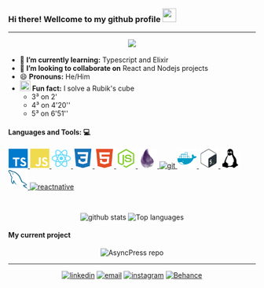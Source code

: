 ### Hi there! Wellcome to my github profile <img src="https://github.com/IncognitaDev/IncognitaDev/blob/master/icons/Hi.gif"  width="28px" height="28px"/>

---
<p align="center"> 
  <img src="https://profile-counter.glitch.me/IncognitaDev/count.svg" />
</p>


- 🌱 **I’m currently learning:** Typescript and Elixir
- 👯 **I’m looking to collaborate on** React and Nodejs projects
- 😄 **Pronouns:** He/Him
- <img src="https://github.com/IncognitaDev/IncognitaDev/blob/master/icons/rubik.png"  width="21px" height="21px"/> **Fun fact:** I solve a Rubik's cube 
  - 3³ on 2' 
  - 4³ on 4'20''
  - 5³ on 6'51''

#### Languages and Tools: :computer:

<p align="left"> 
<a title="TypeScript" href="https://www.typescriptlang.org/" target="_blank">  
  <img src="https://github.com/devicons/devicon/blob/master/icons/typescript/typescript-plain.svg" alt="typescript" width="40" height="40" />
</a> 
<a title="JavaScript" href="https://developer.mozilla.org/en-US/docs/Web/JavaScript" target="_blank"> <img  src="https://github.com/devicons/devicon/blob/master/icons/javascript/javascript-plain.svg" width="40" height="40" alt="javascript"/>
</a>
<a title="React" href="https://reactjs.org/" target="_blank"> 
  <img src="https://github.com/devicons/devicon/blob/master/icons/react/react-original.svg" alt="react" width="40" height="40"/> 
</a>
<a title="CSS3" href="https://www.w3schools.com/css/" target="_blank"> 
  <img src="https://github.com/devicons/devicon/blob/master/icons/css3/css3-plain.svg" alt="css3" width="40" height="40"/> 
</a>
<a title="HTML5" href="https://www.w3.org/html/" target="_blank"> 
 <img src="https://github.com/devicons/devicon/blob/master/icons/html5/html5-plain.svg" alt="html5" width="40" height="40"/> 
</a> 
<a title="Node" href="https://nodejs.org" target="_blank"> 
  <img src="https://github.com/devicons/devicon/blob/master/icons/nodejs/nodejs-original.svg" alt="nodejs" width="40" height="40"/>
</a> 
<a title="Elixir" href="https://elixir-lang.org/" target="_blank"> 
  <img src="https://github.com/devicons/devicon/blob/master/icons/elixir/elixir-original.svg" alt="elixir" width="40" height="40"/> 
</a>
<a title="Git" href="https://git-scm.com/" target="_blank"> 
  <img src="https://www.vectorlogo.zone/logos/git-scm/git-scm-icon.svg" alt="git" width="40" height="40"/> 
</a>
<a title="Docker" href="https://www.docker.com/" target="_blank"> 
  <img src="https://github.com/devicons/devicon/blob/master/icons/docker/docker-plain.svg" alt="docker" width="40" height="40"/> 
</a> 
<a title="Bash" href="https://www.gnu.org/software/bash/" target="_blank"> 
  <img src="https://github.com/devicons/devicon/blob/master/icons/bash/bash-original.svg" alt="bash" width="40" height="40"/> 
</a> 
<a title="Linux" href="https://www.linux.org/" target="_blank"> 
  <img src="https://github.com/devicons/devicon/blob/master/icons/linux/linux-plain.svg" alt="linux" width="40" height="40"/> 
</a> 
<a title="MySQL" href="https://www.mysql.com/" target="_blank"> 
  <img src="https://github.com/devicons/devicon/blob/master/icons/mysql/mysql-original.svg" alt="mysql" width="40" height="40"/> 
</a> 
<a title="React Native" href="https://reactnative.dev/" target="_blank"> 
  <img src="https://reactnative.dev/img/header_logo.svg" alt="reactnative" width="40" height="40"/> 
</a>
</p> <br/>

<p align=center> 
  <img height="180em"  src="https://github-readme-stats.vercel.app/api?username=IncognitaDev&theme=radical&hide_border=true" alt="github stats"/>
  <img height="180em"  src="https://github-readme-stats.vercel.app/api/top-langs/?username=IncognitaDev&theme=radical&layout=compact&langs_count=8" alt="Top languages"/>
</p> 
</p> 

#### My current project

<p align=center>
  <img src="https://github-readme-stats.vercel.app/api/pin/?username=AndreM-Gomes&repo=async-press&title_color=2f80ed&theme=radical" alt="AsyncPress repo" ><br>
</p>


---

<p align=center> 
  <a href="https://www.linkedin.com/in/luisvssousa/"><img src="https://github.com/IncognitaDev/IncognitaDev/blob/master/icons/linkedin.png" alt="linkedin"/></a>
  <a href="mailto:lv-ss@hotmail.com"><img src="https://github.com/IncognitaDev/IncognitaDev/blob/master/icons/email.png" alt="email"/></a>
  <a href="https://www.instagram.com/lu_vss/"><img src="https://github.com/IncognitaDev/IncognitaDev/blob/master/icons/Instagram.png" alt="instagram"/></a>
  <a href="https://www.behance.net/IncognitaArt"><img src="https://github.com/IncognitaDev/IncognitaDev/blob/master/icons/Behance.png" alt="Behance"/></a>
</p>
